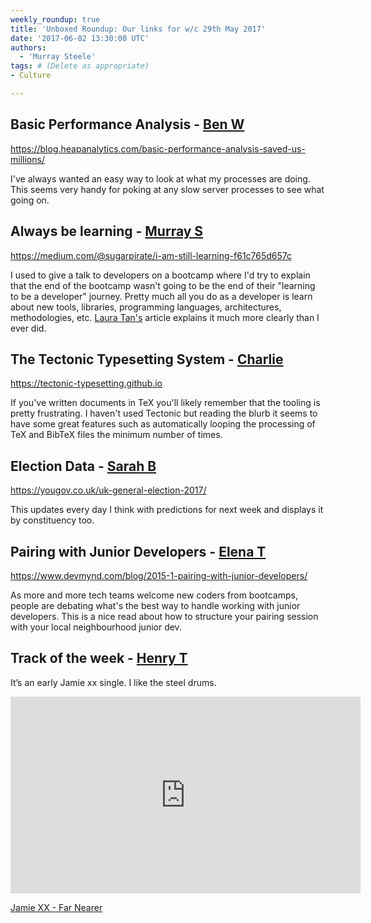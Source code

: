 ```yaml
---
weekly_roundup: true
title: 'Unboxed Roundup: Our links for w/c 29th May 2017'
date: '2017-06-02 13:30:00 UTC'
authors:
  - 'Murray Steele'
tags: # (Delete as appropriate)
- Culture

---
```


## Basic Performance Analysis - [Ben W](/team#ben-wong)

https://blog.heapanalytics.com/basic-performance-analysis-saved-us-millions/

I've always wanted an easy way to look at what my processes are doing. This
seems very handy for poking at any slow server processes to see what going on.

## Always be learning - [Murray S](/team#murray-steele)

https://medium.com/@sugarpirate/i-am-still-learning-f61c765d657c

I used to give a talk to developers on a bootcamp where I'd try to explain that
the end of the bootcamp wasn't going to be the end of their "learning to be a
developer" journey.  Pretty much all you do as a developer is learn about new
tools, libraries, programming languages, architectures, methodologies, etc.
[Laura Tan's](https://twitter.com/sugarpirate_) article explains it much more
clearly than I ever did.

## The Tectonic Typesetting System - [Charlie](/team#charlie-egan)

https://tectonic-typesetting.github.io

If you've written documents in TeX you'll likely remember that the tooling is
pretty frustrating. I haven't used Tectonic but reading the blurb it seems to
have some great features such as automatically looping the processing of TeX
and BibTeX files the minimum number of times.

## Election Data - [Sarah B](people#sarah-beck)

https://yougov.co.uk/uk-general-election-2017/

This updates every day I think with predictions for next week and displays it
by constituency too.

## Pairing with Junior Developers - [Elena T](/team#elena-tanasoiu)

https://www.devmynd.com/blog/2015-1-pairing-with-junior-developers/

As more and more tech teams welcome new coders from bootcamps, people are
debating what's the best way to handle working with junior developers. This is a
nice read about how to structure your pairing session with your local
neighbourhood junior dev.

## Track of the week - [Henry T](/team#henry-turner)

It’s an early Jamie xx single. I like the steel drums.

<iframe width="560" height="315" src="https://www.youtube.com/embed/kp5OxqtmQ44" frameborder="0" allowfullscreen></iframe>

[Jamie XX - Far Nearer](https://www.youtube.com/watch?v=kp5OxqtmQ44)
